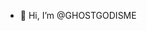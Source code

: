 - 👋 Hi, I’m @GHOSTGODISME 

<!---
GHOSTGODISME/GHOSTGODISME is a ✨ special ✨ repository because its `README.md` (this file) appears on your GitHub profile.
You can click the Preview link to take a look at your changes.
--->
